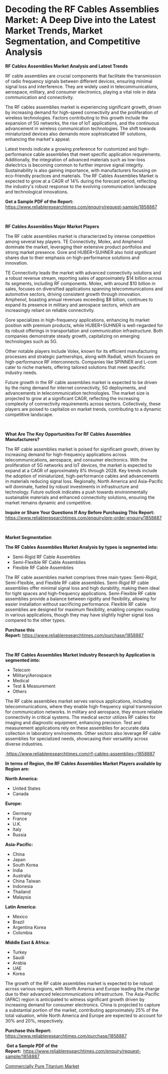 <p><h1>Decoding the RF Cables Assemblies Market: A Deep Dive into the Latest Market Trends, Market Segmentation, and Competitive Analysis</h1></p><p><strong>RF Cables Assemblies Market Analysis and Latest Trends</strong></p>
<p><p>RF cable assemblies are crucial components that facilitate the transmission of radio frequency signals between different devices, ensuring minimal signal loss and interference. They are widely used in telecommunications, aerospace, military, and consumer electronics, playing a vital role in data communication and connectivity.</p><p>The RF cables assemblies market is experiencing significant growth, driven by increasing demand for high-speed connectivity and the proliferation of wireless technologies. Factors contributing to this growth include the expansion of 5G networks, the rise of IoT applications, and the continuous advancement in wireless communication technologies. The shift towards miniaturized devices also demands more sophisticated RF solutions, enhancing the market's appeal.</p><p>Latest trends indicate a growing preference for customized and high-performance cable assemblies that meet specific application requirements. Additionally, the integration of advanced materials such as low-loss dielectrics is becoming common to further improve signal integrity. Sustainability is also gaining importance, with manufacturers focusing on eco-friendly practices and materials. The RF Cables Assemblies Market is expected to grow at a CAGR of 14% during the forecast period, reflecting the industry's robust response to the evolving communication landscape and technological innovations.</p></p>
<p><strong>Get a Sample PDF of the Report:&nbsp;</strong> <a href="https://www.reliableresearchtimes.com/enquiry/request-sample/1858887?utm_campaign=2643&utm_medium=2&utm_source=Github&utm_content=ia&utm_term=01042025&utm_id=rf-cables-assemblies">https://www.reliableresearchtimes.com/enquiry/request-sample/1858887</a></p>
<p>&nbsp;</p>
<p><strong>RF Cables Assemblies Major Market Players</strong></p>
<p><p>The RF cable assemblies market is characterized by intense competition among several key players. TE Connectivity, Molex, and Amphenol dominate the market, leveraging their extensive product portfolios and strong market presence. Gore and HUBER+SUHNER also hold significant shares due to their emphasis on high-performance solutions and innovation.</p><p>TE Connectivity leads the market with advanced connectivity solutions and a robust revenue stream, reporting sales of approximately $14 billion across its segments, including RF components. Molex, with around $10 billion in sales, focuses on diversified applications spanning telecommunications and automotive sectors, driving consistent growth through innovation. Amphenol, boasting annual revenues exceeding $8 billion, continues to expand its presence in military and aerospace sectors, which are increasingly reliant on reliable connectivity.</p><p>Gore specializes in high-frequency applications, enhancing its market position with premium products, while HUBER+SUHNER is well-regarded for its robust offerings in transportation and communication infrastructure. Both companies demonstrate steady growth, capitalizing on emerging technologies such as 5G.</p><p>Other notable players include Volex, known for its efficient manufacturing processes and strategic partnerships, along with Radiall, which focuses on high-performance RF interconnects. Companies like SPINNER and L-com cater to niche markets, offering tailored solutions that meet specific industry needs.</p><p>Future growth in the RF cable assemblies market is expected to be driven by the rising demand for internet connectivity, 5G deployments, and advancements in telecommunication technologies. The market size is projected to grow at a significant CAGR, reflecting the increasing complexity of connectivity requirements across sectors. Collectively, these players are poised to capitalize on market trends, contributing to a dynamic competitive landscape.</p></p>
<p>&nbsp;</p>
<p><strong>What Are The Key Opportunities For RF Cables Assemblies Manufacturers?</strong></p>
<p><p>The RF cable assemblies market is poised for significant growth, driven by increasing demand for high-frequency applications across telecommunications, aerospace, and consumer electronics. With the proliferation of 5G networks and IoT devices, the market is expected to expand at a CAGR of approximately 8% through 2028. Key trends include the adoption of miniaturized, high-performance cables and advancements in materials reducing signal loss. Regionally, North America and Asia-Pacific will dominate, fueled by robust investments in infrastructure and technology. Future outlook indicates a push towards environmentally sustainable materials and enhanced connectivity solutions, ensuring the market remains dynamic and competitive.</p></p>
<p><strong>Inquire or Share Your Questions If Any Before Purchasing This Report:</strong> <a href="https://www.reliableresearchtimes.com/enquiry/pre-order-enquiry/1858887?utm_campaign=2643&utm_medium=2&utm_source=Github&utm_content=ia&utm_term=01042025&utm_id=rf-cables-assemblies">https://www.reliableresearchtimes.com/enquiry/pre-order-enquiry/1858887</a></p>
<p>&nbsp;</p>
<p><strong>Market Segmentation</strong></p>
<p><strong>The RF Cables Assemblies Market Analysis by types is segmented into:</strong></p>
<p><ul><li>Semi-Rigid RF Cable Assemblies</li><li>Semi-Flexible RF Cable Assemblies</li><li>Flexible RF Cable Assemblies</li></ul></p>
<p><p>The RF cable assemblies market comprises three main types: Semi-Rigid, Semi-Flexible, and Flexible RF cable assemblies. Semi-Rigid RF cable assemblies offer minimal signal loss and high durability, making them ideal for tight spaces and high-frequency applications. Semi-Flexible RF cable assemblies provide a balance between rigidity and flexibility, allowing for easier installation without sacrificing performance. Flexible RF cable assemblies are designed for maximum flexibility, enabling complex routing in various applications, though they may have slightly higher signal loss compared to the other types.</p></p>
<p><strong>Purchase this Report:&nbsp;</strong><a href="https://www.reliableresearchtimes.com/purchase/1858887?utm_campaign=2643&utm_medium=2&utm_source=Github&utm_content=ia&utm_term=01042025&utm_id=rf-cables-assemblies">https://www.reliableresearchtimes.com/purchase/1858887</a></p>
<p>&nbsp;</p>
<p><strong>The RF Cables Assemblies Market Industry Research by Application is segmented into:</strong></p>
<p><ul><li>Telecom</li><li>Military/Aerospace</li><li>Medical</li><li>Test & Measurement</li><li>Others</li></ul></p>
<p><p>The RF cable assemblies market serves various applications, including telecommunications, where they enable high-frequency signal transmission for communication networks. In military and aerospace, they ensure reliable connectivity in critical systems. The medical sector utilizes RF cables for imaging and diagnostic equipment, enhancing precision. Test and measurement applications rely on these assemblies for accurate data collection in laboratory environments. Other sectors also leverage RF cable assemblies for specialized needs, showcasing their versatility across diverse industries.</p></p>
<p><a href="https://www.reliableresearchtimes.com/rf-cables-assemblies-r1858887?utm_campaign=2643&utm_medium=2&utm_source=Github&utm_content=ia&utm_term=01042025&utm_id=rf-cables-assemblies">&nbsp;https://www.reliableresearchtimes.com/rf-cables-assemblies-r1858887</a></p>
<p><strong>In terms of Region, the RF Cables Assemblies Market Players available by Region are:</strong></p>
<p>
    <p> <strong> North America: </strong>
        <ul>
            <li>United States</li>
            <li>Canada</li>
        </ul>
        </p> 
    <p> <strong> Europe: </strong>
        <ul>
            <li>Germany</li>
            <li>France</li>
            <li>U.K.</li>
            <li>Italy</li>
            <li>Russia</li>
        </ul>
        </p> 
    <p> <strong> Asia-Pacific: </strong>
        <ul>
            <li>China</li>
            <li>Japan</li>
            <li>South Korea</li>
            <li>India</li>
            <li>Australia</li>
            <li>China Taiwan</li>
            <li>Indonesia</li>
            <li>Thailand</li>
            <li>Malaysia</li>
        </ul>
        </p> 
    <p> <strong> Latin America: </strong>
        <ul>
            <li>Mexico</li>
            <li>Brazil</li>
            <li>Argentina Korea</li>
            <li>Colombia</li>
        </ul>
        </p> 
    <p> <strong> Middle East & Africa: </strong>
        <ul>
            <li>Turkey</li>
            <li>Saudi</li>
            <li>Arabia</li>
            <li>UAE</li>
            <li>Korea</li>
        </ul>
    </p>
    </p>
<p><p>The growth of the RF cable assemblies market is expected to be robust across various regions, with North America and Europe leading the charge due to their advanced telecommunications infrastructure. The Asia-Pacific (APAC) region is anticipated to witness significant growth driven by increasing demand for consumer electronics. China is projected to capture a substantial portion of the market, contributing approximately 25% of the total valuation, while North America and Europe are expected to account for 30% and 20%, respectively.</p></p>
<p><strong>Purchase this Report: </strong><a href="https://www.reliableresearchtimes.com/purchase/1858887?utm_campaign=2643&utm_medium=2&utm_source=Github&utm_content=ia&utm_term=01042025&utm_id=rf-cables-assemblies">https://www.reliableresearchtimes.com/purchase/1858887</a></p>
<p>&nbsp;<strong>Get a Sample PDF of the Report:&nbsp;&nbsp;</strong><a href="https://www.reliableresearchtimes.com/enquiry/request-sample/1858887?utm_campaign=2643&utm_medium=2&utm_source=Github&utm_content=ia&utm_term=01042025&utm_id=rf-cables-assemblies">https://www.reliableresearchtimes.com/enquiry/request-sample/1858887</a></p>
<p><strong></strong></p>
<p><p><a href="https://github.com/dolorespeddico90/Market-Research-Report-List-1/blob/main/commercially-pure-titanium-market.md?utm_campaign=2643&utm_medium=2&utm_source=Github&utm_content=ia&utm_term=01042025&utm_id=rf-cables-assemblies">Commercially Pure Titanium Market</a></p></p>